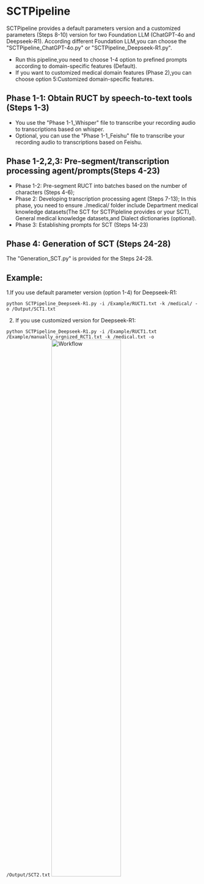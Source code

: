 # SCTPipeline
SCTPipeline provides a default parameters version and a customized parameters (Steps 8-10) version for two Foundation LLM (ChatGPT-4o and Deepseek-R1).
According different Foundation LLM,you can choose the "SCTPipeline_ChatGPT-4o.py" or "SCTPipeline_Deepseek-R1.py".
* Run this pipeline,you need to choose 1-4 option to prefined prompts according to domain-specific features (Default).
* If you want to customized medical domain features (Phase 2),you can choose option 5:Customized domain-specific features.

## Phase 1-1: Obtain RUCT by speech-to-text tools (Steps 1-3)
* You use the "Phase 1-1_Whisper" file  to transcribe your recording audio to transcriptions based on whisper.
* Optional, you can use the "Phase 1-1_Feishu" file to transcribe your recording audio to transcriptions based on Feishu.

## Phase 1-2,2,3: Pre-segment/transcription processing agent/prompts(Steps 4-23)

* Phase 1-2: Pre-segment RUCT into batches based on the number of characters (Steps 4-6);
* Phase 2: Developing transcription processing agent (Steps 7-13);
  In this phase, you need to ensure ./medical/ folder include Department medical knowledge datasets(The SCT for SCTPipleline provides or your SCT), General medical knowledge datasets,and Dialect dictionaries (optional).
* Phase 3: Establishing prompts for SCT (Steps 14-23)

## Phase 4: Generation of SCT (Steps 24-28)
The "Generation_SCT.py" is provided for the Steps 24-28.

## Example: 
1.If you use default parameter version (option 1-4) for Deepseek-R1:

`python SCTPipeline_Deepseek-R1.py -i /Example/RUCT1.txt -k /medical/ -o /Output/SCT1.txt`

2. If you use customized version for Deepseek-R1:

`python SCTPipeline_Deepseek-R1.py -i /Example/RUCT1.txt /Example/manually_orgnized_RCT1.txt -k /medical.txt -o /Output/SCT2.txt`
<img src="https://github.com/user-attachments/assets/6b787e73-47bd-4dd4-9301-6ed1c503ff49" style="width:60%; height:auto;" alt="Workflow" />





